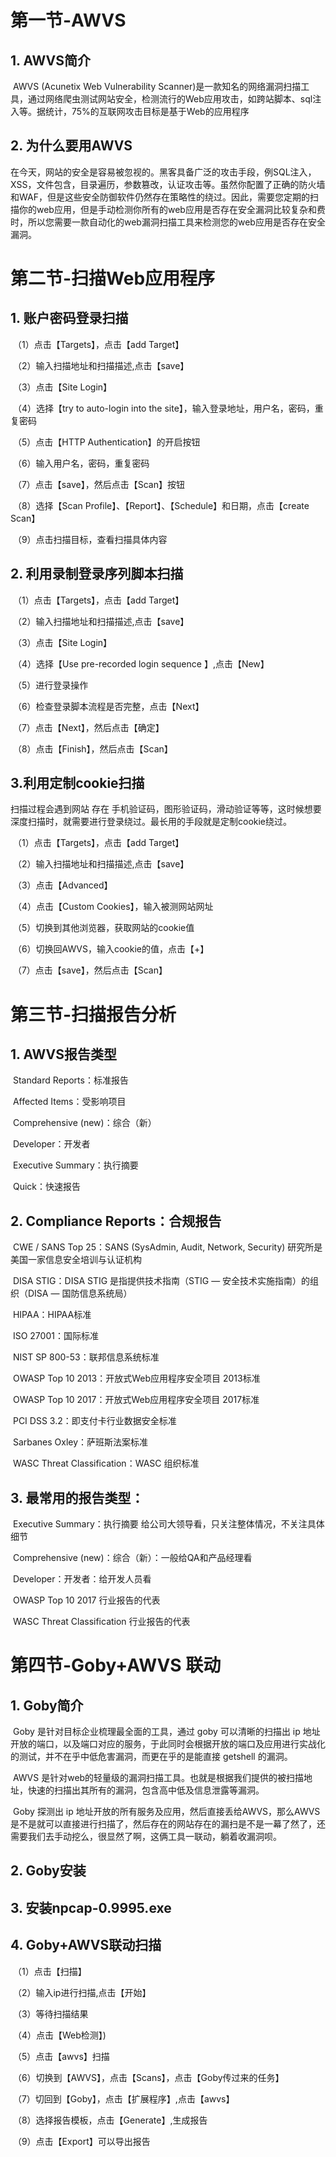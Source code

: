 # 第一节-AWVS

## 1. AWVS简介

​		AWVS (Acunetix Web Vulnerability Scanner)是一款知名的网络漏洞扫描工具，通过网络爬虫测试网站安全，检测流行的Web应用攻击，如跨站脚本、sql注入等。据统计，75%的互联网攻击目标是基于Web的应用程序

## 2. 为什么要用AWVS

​		在今天，网站的安全是容易被忽视的。黑客具备广泛的攻击手段，例SQL注入，XSS，文件包含，目录遍历，参数篡改，认证攻击等。虽然你配置了正确的防火墙和WAF，但是这些安全防御软件仍然存在策略性的绕过。因此，需要您定期的扫描你的web应用，但是手动检测你所有的web应用是否存在安全漏洞比较复杂和费时，所以您需要一款自动化的web漏洞扫描工具来检测您的web应用是否存在安全漏洞。

# 第二节-扫描Web应用程序

## 1. 账户密码登录扫描

​		（1）点击【Targets】，点击【add Target】

​		（2）输入扫描地址和扫描描述,点击【save】

​		（3）点击【Site Login】

​		（4）选择【try to auto-login into the site】，输入登录地址，用户名，密码，重复密码

​		（5）点击【HTTP Authentication】的开启按钮

​		（6）输入用户名，密码，重复密码

​		（7）点击【save】，然后点击【Scan】按钮

​		（8）选择【Scan Profile】、【Report】、【Schedule】和日期，点击【create Scan】

​		（9）点击扫描目标，查看扫描具体内容

## 2. 利用录制登录序列脚本扫描

​		（1）点击【Targets】，点击【add Target】

​		（2）输入扫描地址和扫描描述,点击【save】

​		（3）点击【Site Login】

​		（4）选择【Use pre-recorded login sequence 】,点击【New】

​		（5）进行登录操作

​		（6）检查登录脚本流程是否完整，点击【Next】

​		（7）点击【Next】，然后点击【确定】

​		（8）点击【Finish】，然后点击【Scan】

## 3.利用定制cookie扫描

扫描过程会遇到网站 存在 手机验证码，图形验证码，滑动验证等等，这时候想要深度扫描时，就需要进行登录绕过。最长用的手段就是定制cookie绕过。

​		（1）点击【Targets】，点击【add Target】

​		（2）输入扫描地址和扫描描述,点击【save】

​		（3）点击【Advanced】

​		（4）点击【Custom Cookies】，输入被测网站网址

​		（5）切换到其他浏览器，获取网站的cookie值

​		（6）切换回AWVS，输入cookie的值，点击【+】

​		（7）点击【save】，然后点击【Scan】

# 第三节-扫描报告分析

## 1. AWVS报告类型

​		Standard Reports：标准报告

​		Affected Items：受影响项目

​		Comprehensive (new)：综合（新）

​		Developer：开发者

​		Executive Summary：执行摘要

​		Quick：快速报告

## 2. Compliance Reports：合规报告

​		CWE / SANS Top 25：SANS (SysAdmin, Audit, Network, Security) 研究所是美国一家信息安全培训与认证机构

​		DISA STIG：DISA STIG 是指提供技术指南（STIG — 安全技术实施指南）的组织（DISA — 国防信息系统局）

​		HIPAA：HIPAA标准

​		ISO 27001：国际标准

​		NIST SP 800-53：联邦信息系统标准

​		OWASP Top 10 2013：开放式Web应用程序安全项目 2013标准

​		OWASP Top 10 2017：开放式Web应用程序安全项目 2017标准

​		PCI DSS 3.2：即支付卡行业数据安全标准

​		Sarbanes Oxley：萨班斯法案标准

​		WASC Threat Classification：WASC 组织标准

## 3. 最常用的报告类型：

​		Executive Summary：执行摘要 给公司大领导看，只关注整体情况，不关注具体细节

​		Comprehensive (new)：综合（新）：一般给QA和产品经理看

​		Developer：开发者：给开发人员看

​		OWASP Top 10 2017 行业报告的代表

​		WASC Threat Classification 行业报告的代表

# 第四节-Goby+AWVS 联动

## 1. Goby简介

​		Goby 是针对目标企业梳理最全面的工具，通过 goby 可以清晰的扫描出 ip 地址开放的端口，以及端口对应的服务，于此同时会根据开放的端口及应用进行实战化的测试，并不在乎中低危害漏洞，而更在乎的是能直接 getshell 的漏洞。

​		AWVS 是针对web的轻量级的漏洞扫描工具。也就是根据我们提供的被扫描地址，快速的扫描出其所有的漏洞，包含高中低及信息泄露等漏洞。

​		Goby 探测出 ip 地址开放的所有服务及应用，然后直接丢给AWVS，那么AWVS是不是就可以直接进行扫描了，然后存在的网站存在的漏扫是不是一幕了然了，还需要我们去手动挖么，很显然了啊，这俩工具一联动，躺着收漏洞呗。

## 2. Goby安装

## 3. 安装npcap-0.9995.exe

## 4. Goby+AWVS联动扫描

​		（1）点击【扫描】

​		（2）输入ip进行扫描,点击【开始】

​		（3）等待扫描结果

​		（4）点击【Web检测】)

​		（5）点击【awvs】扫描

​		（6）切换到【AWVS】，点击【Scans】，点击【Goby传过来的任务】

​		（7）切回到【Goby】，点击【扩展程序】,点击【awvs】

​		（8）选择报告模板，点击【Generate】,生成报告

​		（9）点击【Export】可以导出报告